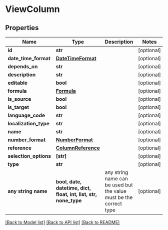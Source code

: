 # ViewColumn


## Properties
Name | Type | Description | Notes
------------ | ------------- | ------------- | -------------
**id** | **str** |  | [optional] 
**date_time_format** | [**DateTimeFormat**](DateTimeFormat.md) |  | [optional] 
**depends_on** | **str** |  | [optional] 
**description** | **str** |  | [optional] 
**editable** | **bool** |  | [optional] 
**formula** | [**Formula**](Formula.md) |  | [optional] 
**is_source** | **bool** |  | [optional] 
**is_target** | **bool** |  | [optional] 
**language_code** | **str** |  | [optional] 
**localization_type** | **str** |  | [optional] 
**name** | **str** |  | [optional] 
**number_format** | [**NumberFormat**](NumberFormat.md) |  | [optional] 
**reference** | [**ColumnReference**](ColumnReference.md) |  | [optional] 
**selection_options** | **[str]** |  | [optional] 
**type** | **str** |  | [optional] 
**any string name** | **bool, date, datetime, dict, float, int, list, str, none_type** | any string name can be used but the value must be the correct type | [optional]

[[Back to Model list]](../README.md#documentation-for-models) [[Back to API list]](../README.md#documentation-for-api-endpoints) [[Back to README]](../README.md)


